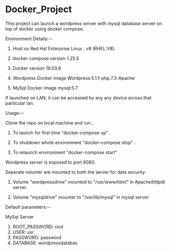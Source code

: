 # Docker_Project

This project can launch a wordpress server with mysql database server on top of docker using docker compose.


Environment Details:--

1. Host os Red Hat Enterprise Linux : v8 (RHEL:V8).

2. docker-compose version 1.25.5

3. Docker version 19.03.8

4. Wordpress Docker image Wordpress:5.1.1-php.7.3-Apache

5. MySql Docker image mysql:5.7


If launched on LAN, it can be accessed by any any device across that particular lan.



Usage:--

   Clone the repo on local machine and run...

1. To launch for first time           "docker-compose up" .

2. To shutdown whole environment      "docker-compose stop" .

3. To relaunch environment            "docker-compose start"



Wordpress server is exposed to port 8080.



Seperate volumer are mounted to both the server for data security.

1. Volume "wordpressdrive" mounted to "/var/www/html" in Apache(httpd) server.

2. Volume "mysqldrive" mounter to "/var/lib/mysql" in mysql server.



Default parameters:--

MySql Server
1. ROOT_PASSWORD: root
2. USER: usr
3. PASSWORD: password
4. DATABASE: wordpressdatabas

